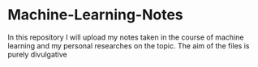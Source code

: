 # Machine-Learning-Notes
In this repository I will upload my notes taken in the course of machine learning and my personal researches on the topic. The aim of the files is purely divulgative
